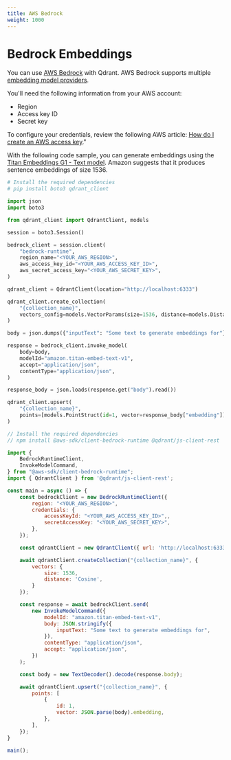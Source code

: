 ```yaml
---
title: AWS Bedrock
weight: 1000
---
```


# Bedrock Embeddings

You can use [AWS Bedrock](https://aws.amazon.com/bedrock/) with Qdrant. AWS Bedrock supports multiple [embedding model providers](https://docs.aws.amazon.com/bedrock/latest/userguide/models-supported.html).

You'll need the following information from your AWS account:

- Region
- Access key ID
- Secret key

To configure your credentials, review the following AWS article: [How do I create an AWS access key](https://repost.aws/knowledge-center/create-access-key)."

With the following code sample, you can generate embeddings using the [Titan Embeddings G1 - Text model](https://docs.aws.amazon.com/bedrock/latest/userguide/titan-embedding-models.html). Amazon suggests that it produces sentence embeddings of size 1536.

```python
# Install the required dependencies
# pip install boto3 qdrant_client

import json
import boto3

from qdrant_client import QdrantClient, models

session = boto3.Session()

bedrock_client = session.client(
    "bedrock-runtime",
    region_name="<YOUR_AWS_REGION>",
    aws_access_key_id="<YOUR_AWS_ACCESS_KEY_ID>",
    aws_secret_access_key="<YOUR_AWS_SECRET_KEY>",
)

qdrant_client = QdrantClient(location="http://localhost:6333")

qdrant_client.create_collection(
    "{collection_name}",
    vectors_config=models.VectorParams(size=1536, distance=models.Distance.COSINE),
)

body = json.dumps({"inputText": "Some text to generate embeddings for"})

response = bedrock_client.invoke_model(
    body=body,
    modelId="amazon.titan-embed-text-v1",
    accept="application/json",
    contentType="application/json",
)

response_body = json.loads(response.get("body").read())

qdrant_client.upsert(
    "{collection_name}",
    points=[models.PointStruct(id=1, vector=response_body["embedding"])],
)
```

```javascript
// Install the required dependencies
// npm install @aws-sdk/client-bedrock-runtime @qdrant/js-client-rest

import {
    BedrockRuntimeClient,
    InvokeModelCommand,
} from "@aws-sdk/client-bedrock-runtime";
import { QdrantClient } from '@qdrant/js-client-rest';

const main = async () => {
    const bedrockClient = new BedrockRuntimeClient({
        region: "<YOUR_AWS_REGION>",
        credentials: {
            accessKeyId: "<YOUR_AWS_ACCESS_KEY_ID>",,
            secretAccessKey: "<YOUR_AWS_SECRET_KEY>",
        },
    });

    const qdrantClient = new QdrantClient({ url: 'http://localhost:6333' });

    await qdrantClient.createCollection("{collection_name}", {
        vectors: {
            size: 1536,
            distance: 'Cosine',
        }
    });

    const response = await bedrockClient.send(
        new InvokeModelCommand({
            modelId: "amazon.titan-embed-text-v1",
            body: JSON.stringify({
                inputText: "Some text to generate embeddings for",
            }),
            contentType: "application/json",
            accept: "application/json",
        })
    );

    const body = new TextDecoder().decode(response.body);

    await qdrantClient.upsert("{collection_name}", {
        points: [
            {
                id: 1,
                vector: JSON.parse(body).embedding,
            },
        ],
    });
}

main();
```
